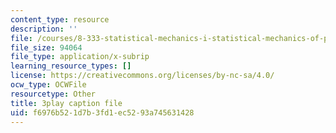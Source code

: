```yaml
---
content_type: resource
description: ''
file: /courses/8-333-statistical-mechanics-i-statistical-mechanics-of-particles-fall-2013/f6976b521d7b3fd1ec5293a745631428_JaEqS1ozlHY.srt
file_size: 94064
file_type: application/x-subrip
learning_resource_types: []
license: https://creativecommons.org/licenses/by-nc-sa/4.0/
ocw_type: OCWFile
resourcetype: Other
title: 3play caption file
uid: f6976b52-1d7b-3fd1-ec52-93a745631428
---
```

